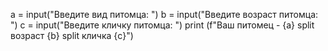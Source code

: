 a = input("Введите вид питомца: ")
b = input("Введите возраст питомца: ")
c = input("Введите кличку питомца: ")
print (f"Ваш питомец - {a} split возраст {b} split кличка {c}")
